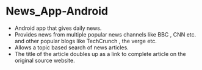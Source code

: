 # News_App-Android
* Android app that gives daily news. 
* Provides news from multiple popular news channels like BBC , CNN etc. and other popular blogs like TechCrunch , the verge etc.
* Allows a topic based search of news articles.
* The title of the article doubles up as a link to complete article on the original source website.

